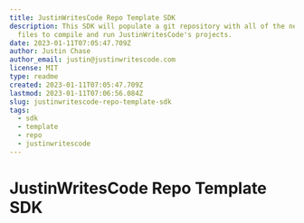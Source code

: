 ```yaml
---
title: JustinWritesCode Repo Template SDK
description: This SDK will populate a git repository with all of the necessary standard
  files to compile and run JustinWritesCode's projects.
date: 2023-01-11T07:05:47.709Z
author: Justin Chase
author_email: justin@justinwritescode.com
license: MIT
type: readme
created: 2023-01-11T07:05:47.709Z
lastmod: 2023-01-11T07:06:56.084Z
slug: justinwritescode-repo-template-sdk
tags:
  - sdk
  - template
  - repo
  - justinwritescode
---
```


# JustinWritesCode Repo Template SDK

